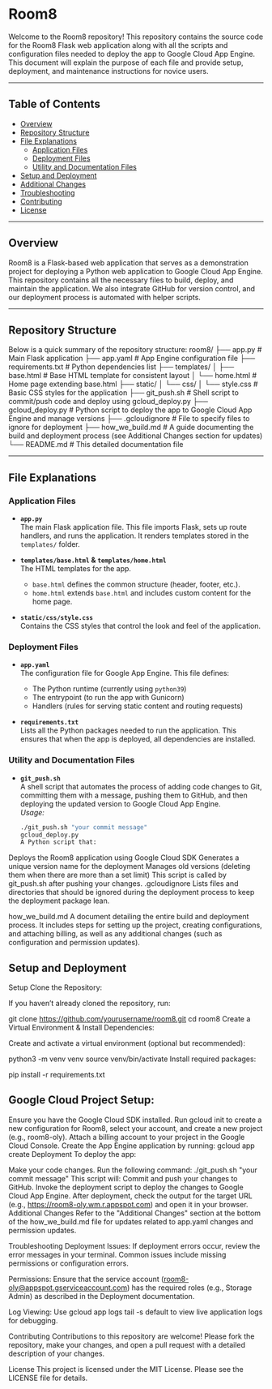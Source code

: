 # Room8

Welcome to the Room8 repository! This repository contains the source code for the Room8 Flask web application along with all the scripts and configuration files needed to deploy the app to Google Cloud App Engine. This document will explain the purpose of each file and provide setup, deployment, and maintenance instructions for novice users.

---

## Table of Contents

- [Overview](#overview)
- [Repository Structure](#repository-structure)
- [File Explanations](#file-explanations)
  - [Application Files](#application-files)
  - [Deployment Files](#deployment-files)
  - [Utility and Documentation Files](#utility-and-documentation-files)
- [Setup and Deployment](#setup-and-deployment)
- [Additional Changes](#additional-changes)
- [Troubleshooting](#troubleshooting)
- [Contributing](#contributing)
- [License](#license)

---

## Overview

Room8 is a Flask-based web application that serves as a demonstration project for deploying a Python web application to Google Cloud App Engine. This repository contains all the necessary files to build, deploy, and maintain the application. We also integrate GitHub for version control, and our deployment process is automated with helper scripts.

---

## Repository Structure

Below is a quick summary of the repository structure:
room8/ ├── app.py # Main Flask application ├── app.yaml # App Engine configuration file ├── requirements.txt # Python dependencies list ├── templates/ │ ├── base.html # Base HTML template for consistent layout │ └── home.html # Home page extending base.html ├── static/ │ └── css/ │ └── style.css # Basic CSS styles for the application ├── git_push.sh # Shell script to commit/push code and deploy using gcloud_deploy.py ├── gcloud_deploy.py # Python script to deploy the app to Google Cloud App Engine and manage versions ├── .gcloudignore # File to specify files to ignore for deployment ├── how_we_build.md # A guide documenting the build and deployment process (see Additional Changes section for updates) └── README.md # This detailed documentation file

---

## File Explanations

### Application Files

- **`app.py`**  
  The main Flask application file. This file imports Flask, sets up route handlers, and runs the application. It renders templates stored in the `templates/` folder.

- **`templates/base.html` & `templates/home.html`**  
  The HTML templates for the app.

  - `base.html` defines the common structure (header, footer, etc.).
  - `home.html` extends `base.html` and includes custom content for the home page.

- **`static/css/style.css`**  
  Contains the CSS styles that control the look and feel of the application.

### Deployment Files

- **`app.yaml`**  
  The configuration file for Google App Engine. This file defines:

  - The Python runtime (currently using `python39`)
  - The entrypoint (to run the app with Gunicorn)
  - Handlers (rules for serving static content and routing requests)

- **`requirements.txt`**  
  Lists all the Python packages needed to run the application. This ensures that when the app is deployed, all dependencies are installed.

### Utility and Documentation Files

- **`git_push.sh`**  
   A shell script that automates the process of adding code changes to Git, committing them with a message, pushing them to GitHub, and then deploying the updated version to Google Cloud App Engine.  
   _Usage:_
  ```sh
  ./git_push.sh "your commit message"
  gcloud_deploy.py
  A Python script that:
  ```

Deploys the Room8 application using Google Cloud SDK
Generates a unique version name for the deployment
Manages old versions (deleting them when there are more than a set limit)
This script is called by git_push.sh after pushing your changes.
.gcloudignore
Lists files and directories that should be ignored during the deployment process to keep the deployment package lean.

how_we_build.md
A document detailing the entire build and deployment process. It includes steps for setting up the project, creating configurations, and attaching billing, as well as any additional changes (such as configuration and permission updates).

## Setup and Deployment

Setup
Clone the Repository:

If you haven’t already cloned the repository, run:

git clone https://github.com/yourusername/room8.git
cd room8
Create a Virtual Environment & Install Dependencies:

Create and activate a virtual environment (optional but recommended):

python3 -m venv venv
source venv/bin/activate
Install required packages:

pip install -r requirements.txt

## Google Cloud Project Setup:

Ensure you have the Google Cloud SDK installed.
Run gcloud init to create a new configuration for Room8, select your account, and create a new project (e.g., room8-oly).
Attach a billing account to your project in the Google Cloud Console.
Create the App Engine application by running:
gcloud app create
Deployment
To deploy the app:

Make your code changes.
Run the following command:
./git_push.sh "your commit message"
This script will:
Commit and push your changes to GitHub.
Invoke the deployment script to deploy the changes to Google Cloud App Engine.
After deployment, check the output for the target URL (e.g., https://room8-oly.wm.r.appspot.com) and open it in your browser.
Additional Changes
Refer to the "Additional Changes" section at the bottom of the how_we_build.md file for updates related to app.yaml changes and permission updates.

Troubleshooting
Deployment Issues:
If deployment errors occur, review the error messages in your terminal. Common issues include missing permissions or configuration errors.

Permissions:
Ensure that the service account (room8-oly@appspot.gserviceaccount.com) has the required roles (e.g., Storage Admin) as described in the Deployment documentation.

Log Viewing:
Use gcloud app logs tail -s default to view live application logs for debugging.

Contributing
Contributions to this repository are welcome! Please fork the repository, make your changes, and open a pull request with a detailed description of your changes.

License
This project is licensed under the MIT License. Please see the LICENSE file for details.
